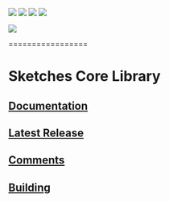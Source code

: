 [![][travis img]][travis] [![][coveralls img]][coveralls] [![][mavenbadge img]][mavenbadge] [![][versioneye img]][versioneye]

[![][gitter img]][gitter]

=================

# Sketches Core Library

## [Documentation](https://datasketches.github.io)

## [Latest Release](https://github.com/DataSketches/sketches-core/releases)

## [Comments](https://groups.google.com/forum/#!forum/sketches-user)


## [Building](https://github.com/DataSketches/sketches-core/blob/master/README_building.md)


[travis]:https://travis-ci.org//DataSketches/sketches-core/builds?branch=master
[travis img]:https://secure.travis-ci.org/DataSketches/sketches-core.svg?branch=master

[coveralls]:https://coveralls.io/github/DataSketches/sketches-core?branch=master
[coveralls img]:https://coveralls.io/repos/github/DataSketches/sketches-core/badge.svg?branch=master

[mavenbadge]:https://search.maven.org/#search|gav|1|g%3A%22com.yahoo.datasketches%22%20AND%20a%3A%22sketches-core%22
[mavenbadge img]:https://maven-badges.herokuapp.com/maven-central/com.yahoo.datasketches/sketches-core/badge.svg

[versioneye]:https://www.versioneye.com/user/projects/587fd619452b83003d3c8fd9
[versioneye img]:https://www.versioneye.com/user/projects/587fd619452b83003d3c8fd9/badge.svg?style=flat

[gitter]:https://gitter.im/DataSketches/sketches-core
[gitter img]:https://img.shields.io/badge/gitter-JOIN%20CHAT-blue.svg
